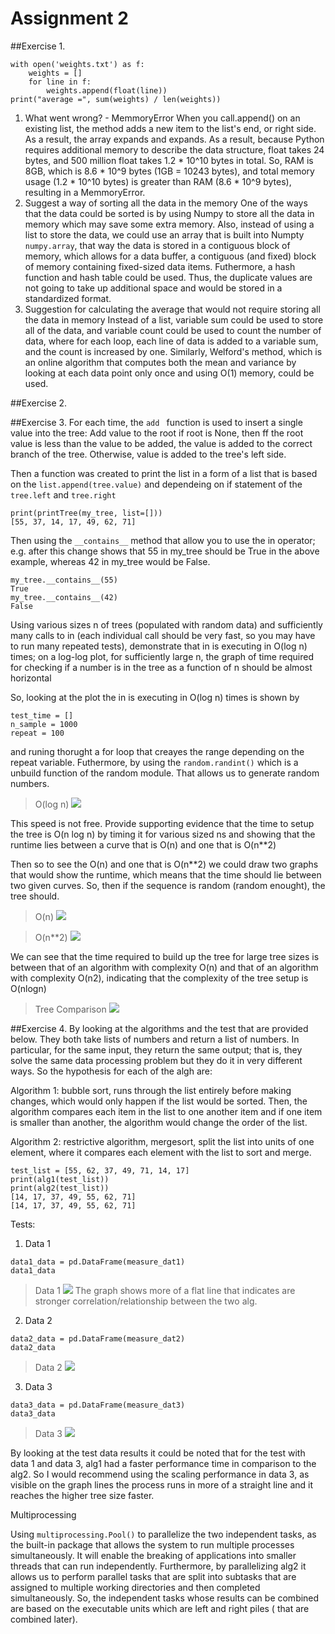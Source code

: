 # Assignment 2

##Exercise 1.  
```
with open('weights.txt') as f:
    weights = []
    for line in f:
        weights.append(float(line))
print("average =", sum(weights) / len(weights))
```
1. What went wrong? - MemmoryError
When you call.append() on an existing list, the method adds a new item to the list's end, or right side. As a result, the array expands and expands. As a result, because Python requires additional memory to describe the data structure, float takes 24 bytes, and 500 million float takes 1.2 * 10^10 bytes in total. So, RAM is 8GB, which is 8.6 * 10^9 bytes (1GB = 10243 bytes), and total memory usage (1.2 * 10^10 bytes) is greater than RAM (8.6 * 10^9 bytes), resulting in a MemmoryError.
2. Suggest a way of sorting all the data in the memory 
One of the ways that the data could be sorted is by using Numpy to store all the data in memory which may save some extra memory. Also, instead of using a list to store the data, we could use an array that is built into Numpty ```numpy.array```, that way the data is stored in a contiguous block of memory, which allows for a data buffer, a contiguous (and fixed) block of memory containing fixed-sized data items. Futhermore, a hash function and hash table could be used. Thus, the duplicate values are not going to take up additional space and would be stored in a standardized format.
3. Suggestion for calculating the average that would not require storing all the data in memory
Instead of a list, variable sum could be used to store all of the data, and variable count could be used to count the number of data, where for each loop, each line of data is added to a variable sum, and the count is increased by one. Similarly, Welford's method, which is an online algorithm that computes both the mean and variance by looking at each data point only once and using O(1) memory, could be used.

##Exercise 2. 


##Exercise 3.
For each time, the ```add ``` function is used to insert a single value into the tree: Add value to the root if root is None, then ff the root value is less than the value to be added, the value is added to the correct branch of the tree. Otherwise, value is added to the tree's left side.

Then a function was created to print the list in a form of a list that is based on the  ```list.append(tree.value)``` and dependeing on if statement of the ```tree.left``` and ```tree.right``` 

```
print(printTree(my_tree, list=[]))
[55, 37, 14, 17, 49, 62, 71]
```
Then using the ``` __contains__ ``` method that allow you to use the in operator; e.g. after this change shows that 55 in my_tree should be True in the above example, whereas 42 in my_tree would be False.

```
my_tree.__contains__(55)
True
my_tree.__contains__(42)
False
```

Using various sizes n of trees (populated with random data) and sufficiently many calls to in (each individual call should be very fast, so you may have to run many repeated tests), demonstrate that in is executing in O(log n) times; on a log-log plot, for sufficiently large n, the graph of time required for checking if a number is in the tree as a function of n should be almost horizontal

So, looking at the plot the in is executing in O(log n) times is shown by 
```
test_time = []
n_sample = 1000
repeat = 100
```
and runing thorught a for loop that creayes the range depending on the repeat variable. Futhermore, by using the ```random.randint()``` which is a unbuild function of the random module. That allows us to generate random numbers. 

>O(log n)
![](O(logn).png)

This speed is not free. Provide supporting evidence that the time to setup the tree is O(n log n) by timing it for various sized ns and showing that the runtime lies between a curve that is O(n) and one that is O(n**2)

Then so to see the O(n) and one that is O(n**2) we could draw two graphs that would show the runtime, which means that the time should lie between two given curves. So, then if the sequence is random (random enought), the tree should. 

>O(n)
![](O(n).png)

>O(n**2)
![](O(n**2).png)

We can see that the time required to build up the tree for large tree sizes is between that of an algorithm with complexity O(n) and that of an algorithm with complexity O(n2), indicating that the complexity of the tree setup is O(nlogn)
>Tree Comparison 
![](graph_compare.png)


##Exercise 4.
By looking at the algorithms and the test that are provided below. They both take lists of numbers and return a list of numbers. In particular, for the same input, they return the same output; that is, they solve the same data processing problem but they do it in very different ways. So the hypothesis for each of the algh are: 

Algorithm 1:  bubble sort, runs through the list entirely before making changes, which would only happen if the list would be sorted. Then, the algorithm compares each item in the list to one another item and if one item is smaller than another, the algorithm would change the order of the list.

Algorithm 2:  restrictive algorithm, mergesort, split the list into units of one element, where it compares each element with the list to sort and merge.

```
test_list = [55, 62, 37, 49, 71, 14, 17]
print(alg1(test_list))
print(alg2(test_list))
[14, 17, 37, 49, 55, 62, 71]
[14, 17, 37, 49, 55, 62, 71]
```
Tests: 
1. Data 1 
```
data1_data = pd.DataFrame(measure_dat1)
data1_data
```
>Data 1
![](4_data1.png)
The graph shows more of a flat line that indicates are stronger correlation/relationship between the two alg.

2. Data 2 
```
data2_data = pd.DataFrame(measure_dat2)
data2_data
```
>Data 2
![](4_data2.png)

3. Data 3
```
data3_data = pd.DataFrame(measure_dat3)
data3_data
```
>Data 3
![](4_data3.png)

By looking at the test data results it could be noted that for the test with data 1 and data 3, alg1 had a faster performance time in comparison to the alg2. So I would recommend using the scaling performance in data 3, as visible on the graph lines the process runs in more of a straight line and it reaches the higher tree size faster. 

Multiprocessing

Using  ```multiprocessing.Pool()```  to parallelize the two independent tasks, as the built-in package that allows the system to run multiple processes simultaneously. It will enable the breaking of applications into smaller threads that can run independently. Furthermore, by parallelizing  alg2 it allows us to perform parallel tasks that are split into subtasks that are assigned to multiple working directories and then completed simultaneously. So, the independent tasks whose results can be combined are based on the executable units which are left and right piles ( that are combined later). 